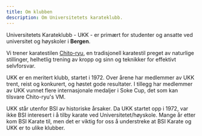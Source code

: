 ```yaml
---
title: Om klubben
description: Om Universitetets karateklubb.
---
```


Universitetets Karateklubb - UKK - er primært for studenter og ansatte ved universitet og høyskoler i **Bergen**. 

Vi trener karatestilen [Chito-ryu](chito-ryu), en tradisjonell karatestil preget av naturlige stillinger, helhetlig trening av kropp og sinn og teknikker for effektivt selvforsvar.

UKK er en meritert klubb, startet i 1972. Over årene har medlemmer av UKK trent, reist og konkurert, og høstet gode resultater. I tillegg har medlemmer av UKK vunnet flere internasjonale medaljer i Soke Cup, det som kan tilsvare Chito-ryu's VM.

UKK står utenfor BSI av historiske årsaker. Da UKK startet opp i 1972, var ikke BSI interesert i å tilby karate ved Universitetet/høyskole. Mange år etter kom BSI Karate til, men det er viktig for oss å understreke at BSI Karate og UKK er to ulike klubber.
